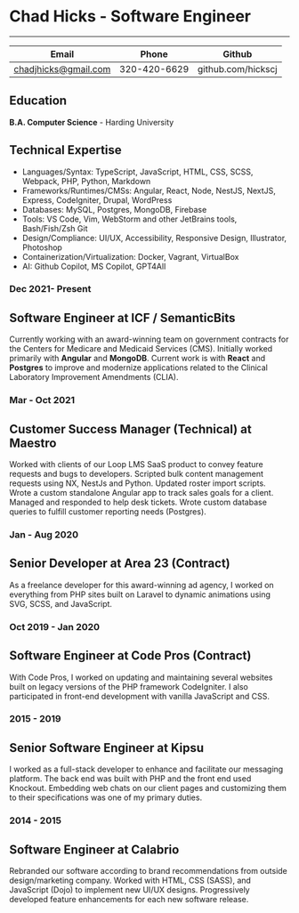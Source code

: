 # Chad Hicks - Software Engineer
-- --------------------------------------------

| Email                | Phone        | Github             |
| -------------------- | ------------ | ------------------ |
| chadjhicks@gmail.com | 320-420-6629 | github.com/hickscj |

## Education
**B.A. Computer Science** - Harding University

## Technical Expertise
- Languages/Syntax: TypeScript, JavaScript, HTML, CSS, SCSS, Webpack, PHP, Python, Markdown
- Frameworks/Runtimes/CMSs: Angular, React, Node, NestJS, NextJS, Express, CodeIgniter, Drupal, WordPress
- Databases: MySQL, Postgres, MongoDB, Firebase
- Tools: VS Code, Vim, WebStorm and other JetBrains tools, Bash/Fish/Zsh Git
- Design/Compliance: UI/UX, Accessibility, Responsive Design, Illustrator, Photoshop
- Containerization/Virtualization: Docker, Vagrant, VirtualBox
- AI: Github Copilot, MS Copilot, GPT4All
 
### Dec 2021- Present
## Software Engineer at ICF / SemanticBits
Currently working with an award-winning team on government contracts for the Centers for Medicare and Medicaid Services (CMS). Initially worked primarily with **Angular** and **MongoDB**. Current work is with **React** and **Postgres** to improve and modernize applications related to the Clinical Laboratory Improvement Amendments (CLIA).

### Mar - Oct 2021
## Customer Success Manager (Technical) at Maestro
Worked with clients of our Loop LMS SaaS product to convey feature requests and bugs to developers. Scripted bulk content management requests using NX, NestJs and Python. Updated roster import scripts. Wrote a custom standalone Angular app to track sales goals for a client. Managed and responded to help desk tickets. Wrote custom database queries to fulfill customer reporting needs (Postgres).

### Jan - Aug 2020
## Senior Developer at Area 23 (Contract)
As a freelance developer for this award-winning ad agency, I worked on everything from PHP sites built on Laravel to dynamic animations using SVG, SCSS, and JavaScript.

### Oct 2019 - Jan 2020
## Software Engineer at Code Pros (Contract)
With Code Pros, I worked on updating and maintaining several websites built on legacy versions of the PHP framework CodeIgniter. I also participated in front-end development with vanilla JavaScript and CSS.

### 2015 - 2019
## Senior Software Engineer at Kipsu
I worked as a full-stack developer to enhance and facilitate our messaging platform. The back end was built with PHP and the front end used Knockout. Embedding web chats on our client pages and customizing them to their specifications was one of my primary duties.

### 2014 - 2015
## Software Engineer at Calabrio
Rebranded our software according to brand recommendations from outside design/marketing company. Worked with HTML, CSS (SASS), and JavaScript (Dojo) to implement new UI/UX designs. Progressively developed feature enhancements for each new software release.

